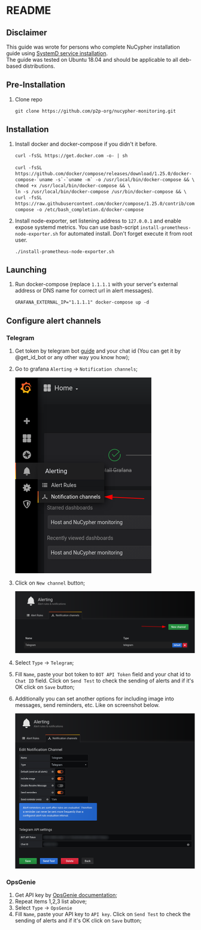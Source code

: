 # README

## Disclaimer

This guide was wrote for persons who complete NuCypher installation guide using [SystemD service installation](https://docs.nucypher.com/en/latest/guides/installation_guide.html#systemd-service-installation).  
The guide was tested on Ubuntu 18.04 and should be applicable to all deb-based distributions.

## Pre-Installation

1. Clone repo

    ```shell
    git clone https://github.com/p2p-org/nucypher-monitoring.git
    ```

## Installation

1. Install docker and docker-compose if you didn't it before.

    ```shell
    curl -fsSL https://get.docker.com -o- | sh

    curl -fsSL https://github.com/docker/compose/releases/download/1.25.0/docker-compose-`uname -s`-`uname -m` -o /usr/local/bin/docker-compose && \
    chmod +x /usr/local/bin/docker-compose && \
    ln -s /usr/local/bin/docker-compose /usr/bin/docker-compose && \
    curl -fsSL https://raw.githubusercontent.com/docker/compose/1.25.0/contrib/completion/bash/docker-compose -o /etc/bash_completion.d/docker-compose
    ```

2. Install node-exporter, set listening address to `127.0.0.1` and enable expose systemd metrics.
You can use bash-script `install-prometheus-node-exporter.sh` for automated install. Don't forget execute it from root user.

    ```shell
    ./install-prometheus-node-exporter.sh
    ```

## Launching

1. Run docker-compose (replace `1.1.1.1` with your server's external address or DNS name for correct url in alert messages).

    ```shell
    GRAFANA_EXTERNAL_IP="1.1.1.1" docker-compose up -d
    ```

## Configure alert channels

### Telegram

1. Get token by telegram bot [guide](https://core.telegram.org/bots#6-botfather) and your chat id (You can get it by @get_id_bot or any other way you know how);
2. Go to grafana `Alerting` -> `Notification channels`;

    ![](./.pics/telegram_1.png)

3. Click on `New channel` button;

    ![](./.pics/telegram_2.png)

4. Select `Type` -> `Telegram`;
5. Fill `Name`, paste your bot token to `BOT API Token` field and your chat id to `Chat ID` field. Click on `Send Test` to check the sending of alerts and if it's OK click on `Save` button;
6. Additionally you can set another options for including image  into messages, send reminders, etc. Like on screenshot below.

    ![](./.pics/telegram_3.png)

### OpsGenie

1. Get API key by [OpsGenie documentation](https://docs.opsgenie.com/docs/api-key-management);
2. Repeat items 1,2,3 list above;
4. Select `Type` -> `OpsGenie`
5. Fill `Name`, paste your API key to `API key`. Click on `Send Test` to check the sending of alerts and if it's OK click on `Save` button;
